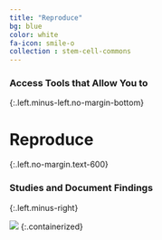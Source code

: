 ```yaml
---
title: "Reproduce"
bg: blue
color: white
fa-icon: smile-o
collection : stem-cell-commons
---
```


### Access Tools that Allow You to
{:.left.minus-left.no-margin-bottom}
# Reproduce
{:.left.no-margin.text-600}
### Studies and Document Findings
{:.left.minus-right}

<img src="{{ 'img/screen-reproduce.jpg' | relative_url }}" />
{:.containerized}